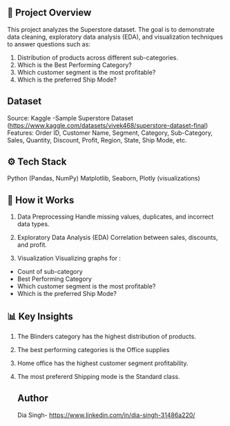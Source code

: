 ## 📌 Project Overview
This project analyzes the Superstore dataset.
The goal is to demonstrate data cleaning, exploratory data analysis (EDA), and visualization techniques to answer questions such as:
1. Distribution of products across different sub-categories.
2. Which is the Best Performing Category?
3. Which customer segment is the most profitable?
4. Which is the preferred Ship Mode?

##  Dataset
Source: Kaggle -Sample Superstore Dataset (https://www.kaggle.com/datasets/vivek468/superstore-dataset-final)
Features: Order ID, Customer Name, Segment, Category, Sub-Category, Sales, Quantity, Discount, Profit, Region, State, Ship Mode, etc.

## ⚙️ Tech Stack
Python (Pandas, NumPy)
Matplotlib, Seaborn, Plotly (visualizations)

## 🚀 How it Works

1. Data Preprocessing
Handle missing values, duplicates, and incorrect data types.

2. Exploratory Data Analysis (EDA)
Correlation between sales, discounts, and profit.

3. Visualization
Visualizing graphs for :
  - Count of sub-category
  - Best Performing Category
  - Which customer segment is the most profitable?
  - Which is the preferred Ship Mode?

## 📊 Key Insights

1. The Blinders category has the highest distribution of products.
2. The best performing categories is the Office supplies
3. Home office has the highest customer segment profitability.
4. The most prefererd Shipping mode is the Standard class.

   ## Author
   Dia Singh- https://www.linkedin.com/in/dia-singh-31486a220/

